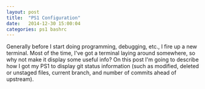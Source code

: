 ```yaml
---
layout: post
title:  "PS1 Configuration"
date:   2014-12-30 15:00:04
categories: ps1 bashrc
---
```


Generally before I start doing programming, debugging, etc., I fire up a new terminal. Most of the time, I've got a terminal laying around somewhere, so why not make it display some useful info? On this post I'm going to describe how I got my PS1 to display git status information (such as modified, deleted or unstaged files, current branch, and number of commits ahead of upstream).
